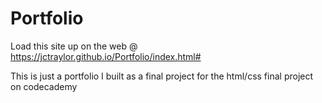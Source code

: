 # Portfolio
Load this site up on the web @ https://jctraylor.github.io/Portfolio/index.html#

This is just a portfolio I built as a final project for the html/css final project on codecademy